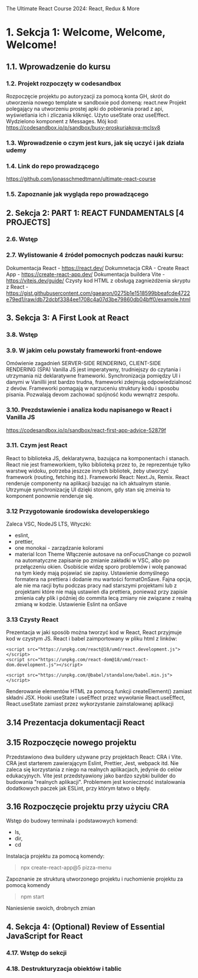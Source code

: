 The Ultimate React Course 2024: React, Redux & More

# 1. Sekcja 1: Welcome, Welcome, Welcome!

## 1.1. Wprowadzenie do kursu

### 1.2. Projekt rozpoczęty w codesandbox

Rozpoczęcie projektu po autoryzacji za pomocą konta GH, skrót do utworzenia nowego template w sandboxie pod domeną: react.new
Projekt polegający na utworzeniu prostej apki do pobierania porad z api, wyświetlania ich i zliczania kliknięć. Użyto useState oraz useEffect. Wydzielono komponent z Messages.
Mój kod: https://codesandbox.io/p/sandbox/busy-proskuriakova-mclsv8

### 1.3. Wprowadzenie o czym jest kurs, jak się uczyć i jak działa udemy

### 1.4. Link do repo prowadzącego

https://github.com/jonasschmedtmann/ultimate-react-course

### 1.5. Zapoznanie jak wygląda repo prowadzącego

## 2. Sekcja 2: PART 1: REACT FUNDAMENTALS [4 PROJECTS]

### 2.6. Wstęp

### 2.7. Wylistowanie 4 źródeł pomocnych podczas nauki kursu:

Dokumentacja React - https://react.dev/
Dokumnetacja CRA - Create React App - https://create-react-app.dev/
Dokumentacja buildera Vite - https://vitejs.dev/guide/
Czysty kod HTML z obsługą zagnieżdżenia skryptu z React - https://gist.githubusercontent.com/gaearon/0275b1e1518599bbeafcde4722e79ed1/raw/db72dcbf3384ee1708c4a07d3be79860db04bff0/example.html

## 3. Sekcja 3: A First Look at React

### 3.8. Wstęp

### 3.9. W jakim celu powstały frameworki front-endowe

Omówienie zagadnień SERVER-SIDE RENDERING, CLIENT-SIDE RENDERING (SPA)
Vanilla JS jest imperatywny, trudniejszy do czytania i utrzymania niż deklaratywne frameworki.
Synchronizacja pomiędzy UI i danymi w Vanillii jest bardzo trudna, frameworki zdejmują odpowiedzialnosć z devów.
Frameworki pomagają w narzuceniu struktury kodu i sposobu pisania. Pozwalają devom zachować spójność kodu wewnątrz zespołu.

### 3.10. Prezdstawienie i analiza kodu napisanego w React i Vanilla JS

https://codesandbox.io/p/sandbox/react-first-app-advice-52879f

### 3.11. Czym jest React

React to biblioteka JS, deklaratywna, bazująca na komponentach i stanach.
React nie jest frameworkiem, tylko biblioteką przez to, że reprezentuje tylko warstwę widoku, potrzeba jeszcze innych bibliotek, żeby utworzyć framework (routing, fetching itd.). Frameworki React: Next.Js, Remix.
React renderuje componenty na aplikacji bazując na ich aktualnym stanie. Utrzymuje synchronizację UI dzięki stonom, gdy stan się zmeinia to komponent ponownie renderuje się.

### 3.12 Przygotowanie środowiska developerskiego

Zaleca VSC, NodeJS LTS,
Wtyczki:

- eslint,
- prettier,
- one monokai - zarządzanie kolorami
- material Icon Theme
  Włączenie autosave na onFocusChange co pozwoli na automatyczne zapisanie po zmianie zakładki w VSC, albo po przełączeniu okien. Osobiście widzę sporo problemów i wolę panować na tym kiedy mają pojawiać sie zapisy.
  Ustawienie domyślnego formatera na prettiera i dodanie mu wartości formatOnSave. Fajna opcja, ale nie ma racji bytu podczas pracy nad starszymi projektami lub z projektami które nie mają ustawień dla prettiera, ponieważ przy zapisie zmienia cały plik i później do commita lecą zmiany nie związane z realną zmianą w kodzie.
  Ustawienie Eslint na onSave

### 3.13 Czysty React

Prezentacja w jaki sposób można tworzyć kod w React, React przyjmuje kod w czystym JS. React i babel zaimportowany w pliku html z linków:

    <script src="https://unpkg.com/react@18/umd/react.development.js"></script>
    <script src="https://unpkg.com/react-dom@18/umd/react-dom.development.js"></script>

    <script src="https://unpkg.com/@babel/standalone/babel.min.js"></script>

Renderowanie elementów HTML za pomocą funkcji createElement() zamiast składni JSX.
Hooki useState i useEffect przez wywołanie React.useEffect, React.useState zamiast przez wykorzystanie zainstalowanej aplikacji

## 3.14 Prezentacja dokumentacji React

## 3.15 Rozpoczęcie nowego projektu

Przedstawiono dwa buildery używane przy projektach React: CRA i Vite.
CRA jest starterem zawierającym Eslint, Prettier, Jest, webpack itd. Nie zaleca się korzystania z niego na realnych aplikacjach, jedynie do celów edukacyjnych.
Vite jest przedstyawiony jako bardzo szybki builder do budowania "realnych aplikacji". Problemem jest konieczność instalowania dodatkowych paczek jak ESLint, przy którym łatwo o błędy.

## 3.16 Rozpoczęcie projektu przy użyciu CRA

Wstęp do budowy terminala i podstawowych komend:

- ls,
- dir,
- cd

Instalacja projektu za pomocą komendy:

> npx create-react-app@5 pizza-menu

Zapoznanie ze strukturą utworzonego projektu i ruchomienie projektu za pomocą komendy

> npm start

Naniesienie swoich, drobnych zmian

## 4. Sekcja 4: (Optional) Review of Essential JavaScript for React

### 4.17. Wstęp do sekcji

### 4.18. Destrukturyzacja obiektów i tablic
